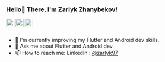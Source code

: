 ### Hello👋 There, I'm Zarlyk Zhanybekov! 



<a href="https://www.linkedin.com/in/zarlyk-zhanybekov">
  <img align="left" alt="M.A's Linkdein" width="22px" src="https://cdn.jsdelivr.net/npm/simple-icons@v3/icons/linkedin.svg" />
</a>
<a href="https://instagram.com/zarlyk_zhanybekov">
  <img align="left" alt="M.A's Instagram" width="22px" src="https://cdn.jsdelivr.net/npm/simple-icons@v3/icons/instagram.svg" />
<a href="https://github.com/Zarlyk97">
  <img align="left" alt="M.A's Github" width="22px" src="https://cdn.jsdelivr.net/npm/simple-icons@v3/icons/github.svg" />
</a>

</a>

<br/>
<br/>


- 🌱 I’m currently improving my Flutter and Android dev skills.
- 💬 Ask me about Flutter and Android dev.
- 📫 How to reach me: LinkedIn : [@zarlyk97](https://www.linkedin.com/in/zarlyk-zhanybekov)
